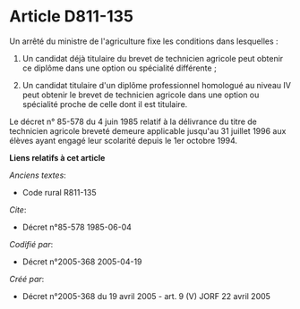 # Article D811-135

Un arrêté du ministre de l'agriculture fixe les conditions dans lesquelles :

1. Un candidat déjà titulaire du brevet de technicien agricole peut obtenir ce diplôme dans une option ou spécialité
différente ;

2. Un candidat titulaire d'un diplôme professionnel homologué au niveau IV peut obtenir le brevet de technicien agricole dans
une option ou spécialité proche de celle dont il est titulaire.

Le décret n° 85-578 du 4 juin 1985 relatif à la délivrance du titre de technicien agricole breveté demeure applicable
jusqu'au 31 juillet 1996 aux élèves ayant engagé leur scolarité depuis le 1er octobre 1994.

**Liens relatifs à cet article**

_Anciens textes_:

  - Code rural R811-135

_Cite_:

  - Décret n°85-578 1985-06-04

_Codifié par_:

  - Décret n°2005-368 2005-04-19

_Créé par_:

  - Décret n°2005-368 du 19 avril 2005 - art. 9 (V) JORF 22 avril 2005
